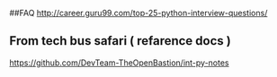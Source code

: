 
##FAQ
http://career.guru99.com/top-25-python-interview-questions/

## From tech bus safari ( refarence docs )
https://github.com/DevTeam-TheOpenBastion/int-py-notes
